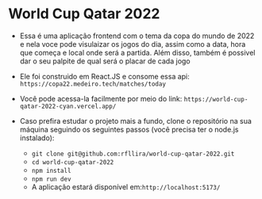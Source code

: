 # World Cup Qatar 2022

* Essa é uma aplicação frontend com o tema da copa do mundo de 2022 e nela voce pode visulaizar os jogos do dia, assim como a data, hora que começa e local onde será a partida. Além disso, também é possivel dar o seu palpite de qual será o placar de cada jogo

* Ele foi construido em React.JS e consome essa api: ```https://copa22.medeiro.tech/matches/today```

* Você pode acessa-la facilmente por meio do link: ```https://world-cup-qatar-2022-cyan.vercel.app/```

* Caso prefira estudar o projeto mais a fundo, clone o repositório na sua máquina seguindo os seguintes passos (você precisa ter o node.js instalado):

  * ```git clone git@github.com:rfllira/world-cup-qatar-2022.git```
  * ```cd world-cup-qatar-2022```
  * ```npm install```
  * ```npm run dev```
  * A aplicação estará disponível em:```http://localhost:5173/```
